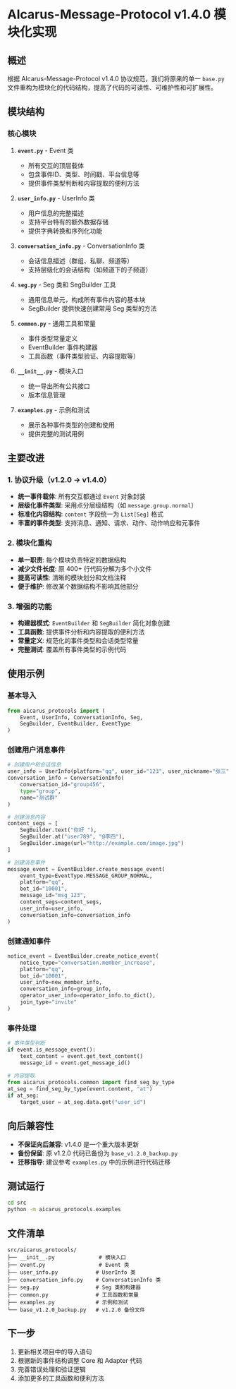 # AIcarus-Message-Protocol v1.4.0 模块化实现

## 概述

根据 AIcarus-Message-Protocol v1.4.0 协议规范，我们将原来的单一 `base.py` 文件重构为模块化的代码结构，提高了代码的可读性、可维护性和可扩展性。

## 模块结构

### 核心模块

1. **`event.py`** - Event 类
   - 所有交互的顶层载体
   - 包含事件ID、类型、时间戳、平台信息等
   - 提供事件类型判断和内容提取的便利方法

2. **`user_info.py`** - UserInfo 类  
   - 用户信息的完整描述
   - 支持平台特有的额外数据存储
   - 提供字典转换和序列化功能

3. **`conversation_info.py`** - ConversationInfo 类
   - 会话信息描述（群组、私聊、频道等）
   - 支持层级化的会话结构（如频道下的子频道）

4. **`seg.py`** - Seg 类和 SegBuilder 工具
   - 通用信息单元，构成所有事件内容的基本块
   - SegBuilder 提供快速创建常用 Seg 类型的方法

5. **`common.py`** - 通用工具和常量
   - 事件类型常量定义
   - EventBuilder 事件构建器
   - 工具函数（事件类型验证、内容提取等）

6. **`__init__.py`** - 模块入口
   - 统一导出所有公共接口
   - 版本信息管理

7. **`examples.py`** - 示例和测试
   - 展示各种事件类型的创建和使用
   - 提供完整的测试用例

## 主要改进

### 1. 协议升级（v1.2.0 → v1.4.0）

- **统一事件载体**: 所有交互都通过 `Event` 对象封装
- **层级化事件类型**: 采用点分层级结构（如 `message.group.normal`）
- **标准化内容结构**: `content` 字段统一为 `List[Seg]` 格式
- **丰富的事件类型**: 支持消息、通知、请求、动作、动作响应和元事件

### 2. 模块化重构

- **单一职责**: 每个模块负责特定的数据结构
- **减少文件长度**: 原 400+ 行代码分解为多个小文件
- **提高可读性**: 清晰的模块划分和文档注释
- **便于维护**: 修改某个数据结构不影响其他部分

### 3. 增强的功能

- **构建器模式**: `EventBuilder` 和 `SegBuilder` 简化对象创建
- **工具函数**: 提供事件分析和内容提取的便利方法
- **常量定义**: 规范化的事件类型和会话类型常量
- **完整测试**: 覆盖所有事件类型的示例代码

## 使用示例

### 基本导入

```python
from aicarus_protocols import (
    Event, UserInfo, ConversationInfo, Seg, 
    SegBuilder, EventBuilder, EventType
)
```

### 创建用户消息事件

```python
# 创建用户和会话信息
user_info = UserInfo(platform="qq", user_id="123", user_nickname="张三")
conversation_info = ConversationInfo(
    conversation_id="group456", 
    type="group", 
    name="测试群"
)

# 创建消息内容
content_segs = [
    SegBuilder.text("你好 "),
    SegBuilder.at("user789", "@李四"),
    SegBuilder.image(url="http://example.com/image.jpg")
]

# 创建消息事件
message_event = EventBuilder.create_message_event(
    event_type=EventType.MESSAGE_GROUP_NORMAL,
    platform="qq",
    bot_id="10001", 
    message_id="msg_123",
    content_segs=content_segs,
    user_info=user_info,
    conversation_info=conversation_info
)
```

### 创建通知事件

```python
notice_event = EventBuilder.create_notice_event(
    notice_type="conversation.member_increase",
    platform="qq",
    bot_id="10001",
    user_info=new_member_info,
    conversation_info=group_info,
    operator_user_info=operator_info.to_dict(),
    join_type="invite"
)
```

### 事件处理

```python
# 事件类型判断
if event.is_message_event():
    text_content = event.get_text_content()
    message_id = event.get_message_id()
    
# 内容提取
from aicarus_protocols.common import find_seg_by_type
at_seg = find_seg_by_type(event.content, "at")
if at_seg:
    target_user = at_seg.data.get("user_id")
```

## 向后兼容性

- **不保证向后兼容**: v1.4.0 是一个重大版本更新
- **备份保留**: 原 v1.2.0 代码已备份为 `base_v1.2.0_backup.py`
- **迁移指导**: 建议参考 `examples.py` 中的示例进行代码迁移

## 测试运行

```bash
cd src
python -m aicarus_protocols.examples
```

## 文件清单

```
src/aicarus_protocols/
├── __init__.py              # 模块入口
├── event.py                 # Event 类
├── user_info.py            # UserInfo 类  
├── conversation_info.py    # ConversationInfo 类
├── seg.py                  # Seg 类和构建器
├── common.py               # 工具函数和常量
├── examples.py             # 示例和测试
└── base_v1.2.0_backup.py   # v1.2.0 备份文件
```

## 下一步

1. 更新相关项目中的导入语句
2. 根据新的事件结构调整 Core 和 Adapter 代码
3. 完善错误处理和验证逻辑
4. 添加更多的工具函数和便利方法
